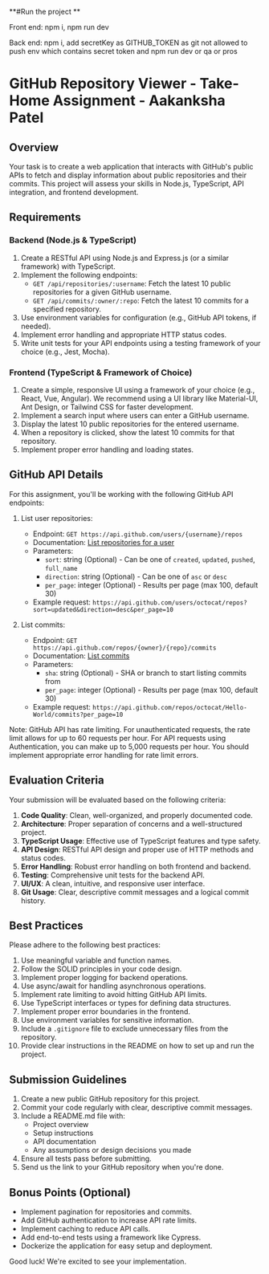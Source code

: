 **#Run the project **

Front end: npm i, npm run dev

Back end: npm i, add secretKey as GITHUB_TOKEN as git not allowed to push env which contains secret token  and npm run dev or qa or pros


# GitHub Repository Viewer - Take-Home Assignment - Aakanksha Patel

## Overview

Your task is to create a web application that interacts with GitHub's public APIs to fetch and display information about public repositories and their commits. This project will assess your skills in Node.js, TypeScript, API integration, and frontend development.

## Requirements

### Backend (Node.js & TypeScript)

1. Create a RESTful API using Node.js and Express.js (or a similar framework) with TypeScript.
2. Implement the following endpoints:
   - `GET /api/repositories/:username`: Fetch the latest 10 public repositories for a given GitHub username.
   - `GET /api/commits/:owner/:repo`: Fetch the latest 10 commits for a specified repository.
3. Use environment variables for configuration (e.g., GitHub API tokens, if needed).
4. Implement error handling and appropriate HTTP status codes.
5. Write unit tests for your API endpoints using a testing framework of your choice (e.g., Jest, Mocha).

### Frontend (TypeScript & Framework of Choice)

1. Create a simple, responsive UI using a framework of your choice (e.g., React, Vue, Angular). We recommend using a UI library like Material-UI, Ant Design, or Tailwind CSS for faster development.
2. Implement a search input where users can enter a GitHub username.
3. Display the latest 10 public repositories for the entered username.
4. When a repository is clicked, show the latest 10 commits for that repository.
5. Implement proper error handling and loading states.

## GitHub API Details

For this assignment, you'll be working with the following GitHub API endpoints:

1. List user repositories:
   - Endpoint: `GET https://api.github.com/users/{username}/repos`
   - Documentation: [List repositories for a user](https://docs.github.com/en/rest/repos/repos#list-repositories-for-a-user)
   - Parameters:
     - `sort`: string (Optional) - Can be one of `created`, `updated`, `pushed`, `full_name`
     - `direction`: string (Optional) - Can be one of `asc` or `desc`
     - `per_page`: integer (Optional) - Results per page (max 100, default 30)
   - Example request: `https://api.github.com/users/octocat/repos?sort=updated&direction=desc&per_page=10`

2. List commits:
   - Endpoint: `GET https://api.github.com/repos/{owner}/{repo}/commits`
   - Documentation: [List commits](https://docs.github.com/en/rest/commits/commits#list-commits)
   - Parameters:
     - `sha`: string (Optional) - SHA or branch to start listing commits from
     - `per_page`: integer (Optional) - Results per page (max 100, default 30)
   - Example request: `https://api.github.com/repos/octocat/Hello-World/commits?per_page=10`

Note: GitHub API has rate limiting. For unauthenticated requests, the rate limit allows for up to 60 requests per hour. For API requests using Authentication, you can make up to 5,000 requests per hour. You should implement appropriate error handling for rate limit errors.

## Evaluation Criteria

Your submission will be evaluated based on the following criteria:

1. **Code Quality**: Clean, well-organized, and properly documented code.
2. **Architecture**: Proper separation of concerns and a well-structured project.
3. **TypeScript Usage**: Effective use of TypeScript features and type safety.
4. **API Design**: RESTful API design and proper use of HTTP methods and status codes.
5. **Error Handling**: Robust error handling on both frontend and backend.
6. **Testing**: Comprehensive unit tests for the backend API.
7. **UI/UX**: A clean, intuitive, and responsive user interface.
8. **Git Usage**: Clear, descriptive commit messages and a logical commit history.

## Best Practices

Please adhere to the following best practices:

1. Use meaningful variable and function names.
2. Follow the SOLID principles in your code design.
3. Implement proper logging for backend operations.
4. Use async/await for handling asynchronous operations.
5. Implement rate limiting to avoid hitting GitHub API limits.
6. Use TypeScript interfaces or types for defining data structures.
7. Implement proper error boundaries in the frontend.
8. Use environment variables for sensitive information.
9. Include a `.gitignore` file to exclude unnecessary files from the repository.
10. Provide clear instructions in the README on how to set up and run the project.

## Submission Guidelines

1. Create a new public GitHub repository for this project.
2. Commit your code regularly with clear, descriptive commit messages.
3. Include a README.md file with:
   - Project overview
   - Setup instructions
   - API documentation
   - Any assumptions or design decisions you made
4. Ensure all tests pass before submitting.
5. Send us the link to your GitHub repository when you're done.

## Bonus Points (Optional)

- Implement pagination for repositories and commits.
- Add GitHub authentication to increase API rate limits.
- Implement caching to reduce API calls.
- Add end-to-end tests using a framework like Cypress.
- Dockerize the application for easy setup and deployment.

Good luck! We're excited to see your implementation.
